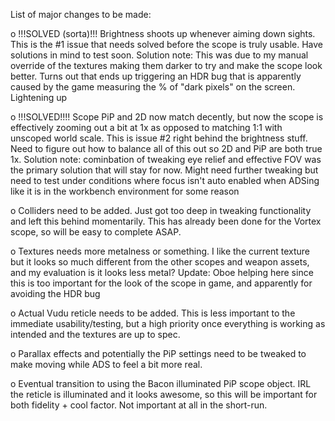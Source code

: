 List of major changes to be made:

o	!!!SOLVED (sorta)!!! Brightness shoots up whenever aiming down sights. This is the #1 issue that needs solved before the scope is truly usable. Have solutions in mind to test soon. Solution note: This was due to my manual override of the textures making them darker to try and make the scope look better. Turns out that ends up triggering an HDR bug that is apparently caused by the game measuring the % of "dark pixels" on the screen. Lightening up 

o	!!!SOLVED!!!! Scope PiP and 2D now match decently, but now the scope is effectively zooming out a bit at 1x as opposed to matching 1:1 with unscoped world scale. This is issue #2 right behind the brightness stuff. Need to figure out how to balance all of this out so 2D and PiP are both true 1x. Solution note: cominbation of tweaking eye relief and effective FOV was the primary solution that will stay for now. Might need further tweaking but need to test under conditions where focus isn't auto enabled when ADSing like it is in the workbench environment for some reason

o	Colliders need to be added. Just got too deep in tweaking functionality and left this behind momentarily. This has already been done for the Vortex scope, so will be easy to complete ASAP.

o	Textures needs more metalness or something. I like the current texture but it looks so much different from the other scopes and weapon assets, and my evaluation is it looks less metal? Update: Oboe helping here since this is too important for the look of the scope in game, and apparently for avoiding the HDR bug

o	Actual Vudu reticle needs to be added. This is less important to the immediate usability/testing, but a high priority once everything is working as intended and the textures are up to spec.

o	Parallax effects and potentially the PiP settings need to be tweaked to make moving while ADS to feel a bit more real.

o	Eventual transition to using the Bacon illuminated PiP scope object. IRL the reticle is illuminated and it looks awesome, so this will be important for both fidelity + cool factor. Not important at all in the short-run.
